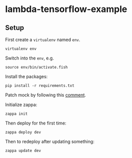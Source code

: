 # lambda-tensorflow-example

## Setup

First create a `virtualenv` named `env`.

    virtualenv env

Switch into the `env`, e.g.

    source env/bin/activate.fish

Install the packages:

    pip install -r requirements.txt

Patch mock by following this [comment](https://github.com/Miserlou/Zappa/issues/779#issuecomment-292672317).

Initialize zappa:

    zappa init

Then deploy for the first time:

    zappa deploy dev

Then to redeploy after updating something:

    zappa update dev
